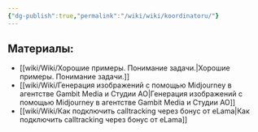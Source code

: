 ```yaml
---
{"dg-publish":true,"permalink":"/wiki/wiki/koordinatoru/"}
---
```





## Материалы:
- [[wiki/Wiki/Хорошие примеры. Понимание задачи.\|Хорошие примеры. Понимание задачи.]]
- [[wiki/Wiki/Генерация изображений с помощью Midjourney в агентстве Gambit Media и Студии АО\|Генерация изображений с помощью Midjourney в агентстве Gambit Media и Студии АО]]
- [[wiki/Wiki/Как подключить calltracking через бонус от eLama\|Как подключить calltracking через бонус от eLama]]